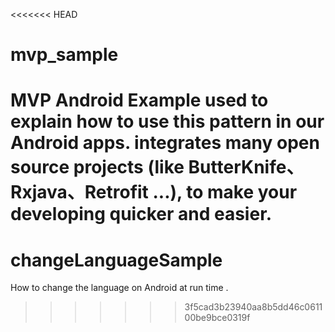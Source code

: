 <<<<<<< HEAD
# mvp_sample
MVP Android Example used to explain how to use this pattern in our Android apps. integrates many open source projects (like ButterKnife、Rxjava、Retrofit ...), to make your developing quicker and easier.
=======
# changeLanguageSample
How to change the language on Android at run time . 
>>>>>>> 3f5cad3b23940aa8b5dd46c061100be9bce0319f
